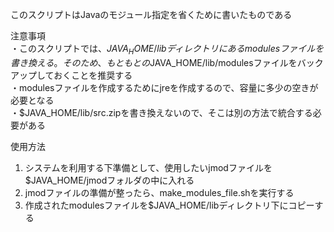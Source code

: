 このスクリプトはJavaのモジュール指定を省くために書いたものである

注意事項  
・このスクリプトでは、$JAVA_HOME/libディレクトリにあるmodulesファイルを書き換える。そのため、もともとの$JAVA_HOME/lib/modulesファイルをバックアップしておくことを推奨する  
・modulesファイルを作成するためにjreを作成するので、容量に多少の空きが必要となる  
・$JAVA_HOME/lib/src.zipを書き換えないので、そこは別の方法で統合する必要がある  
  
使用方法
1. システムを利用する下準備として、使用したいjmodファイルを$JAVA_HOME/jmodフォルダの中に入れる
2. jmodファイルの準備が整ったら、make_modules_file.shを実行する
3. 作成されたmodulesファイルを$JAVA_HOME/libディレクトリ下にコピーする
